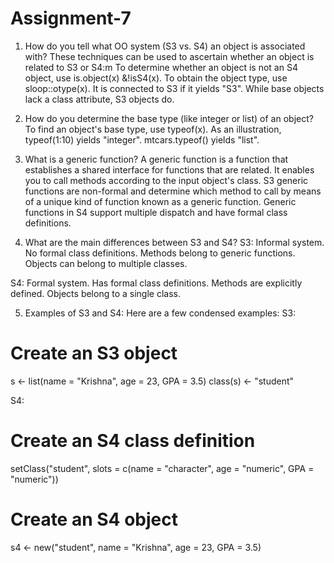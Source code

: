 # Assignment-7
1. How do you tell what OO system (S3 vs. S4) an object is associated with?
These techniques can be used to ascertain whether an object is related to S3 or S4:m
To determine whether an object is not an S4 object, use is.object(x) &!isS4(x).
To obtain the object type, use sloop::otype(x). It is connected to S3 if it yields "S3".
While base objects lack a class attribute, S3 objects do.

3.  How do you determine the base type (like integer or list) of an object?
To find an object's base type, use typeof(x). As an illustration, 
typeof(1:10) yields "integer".
mtcars.typeof() yields "list".
 
5.  What is a generic function?
A generic function is a function that establishes a shared interface for functions that are  related. It enables you to call methods according to the input object's class.
S3 generic functions are non-formal and determine which method to call by means of a unique kind of function known as a generic function.
Generic functions in S4 support multiple dispatch and have formal class definitions.

6.  What are the main differences between S3 and S4?
S3:
Informal system.
No formal class definitions.
Methods belong to generic functions.
Objects can belong to multiple classes.

S4:
Formal system.
Has formal class definitions.
Methods are explicitly defined.
Objects belong to a single class.

5. Examples of S3 and S4:
   Here are a few condensed examples:
S3:
# Create an S3 object
s <- list(name = "Krishna", age = 23, GPA = 3.5)
class(s) <- "student"

S4:
# Create an S4 class definition
setClass("student", slots = c(name = "character", age = "numeric", GPA = "numeric"))

# Create an S4 object
s4 <- new("student", name = "Krishna", age = 23, GPA = 3.5)
